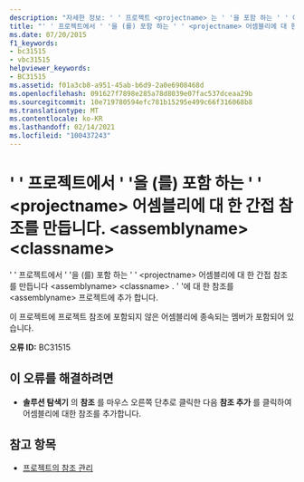 ```yaml
---
description: "자세한 정보: ' ' 프로젝트 <projectname> 는 ' '을 포함 하는 ' ' 어셈블리에 대 한 간접 참조를 만듭니다. <assemblyname> <classname>"
title: "' ' 프로젝트에서 ' '을 (를) 포함 하는 ' ' <projectname> 어셈블리에 대 한 간접 참조를 만듭니다. <assemblyname> <classname>"
ms.date: 07/20/2015
f1_keywords:
- bc31515
- vbc31515
helpviewer_keywords:
- BC31515
ms.assetid: f01a3cb8-a951-45ab-b6d9-2a0e6908468d
ms.openlocfilehash: 091627f7898e285a78d8039e07fac537dceaa29b
ms.sourcegitcommit: 10e719780594efc781b15295e499c66f316068b8
ms.translationtype: MT
ms.contentlocale: ko-KR
ms.lasthandoff: 02/14/2021
ms.locfileid: "100437243"
---
```

# <a name="project-projectname-makes-an-indirect-reference-to-assembly-assemblyname-which-contains-classname"></a>' ' 프로젝트에서 ' '을 (를) 포함 하는 ' ' \<projectname> 어셈블리에 대 한 간접 참조를 만듭니다. \<assemblyname> \<classname>

' ' 프로젝트에서 ' '을 (를) 포함 하는 ' ' \<projectname> 어셈블리에 대 한 간접 참조를 만듭니다 \<assemblyname> \<classname> . ' '에 대 한 참조를 \<assemblyname> 프로젝트에 추가 합니다.  
  
 이 프로젝트에 프로젝트 참조에 포함되지 않은 어셈블리에 종속되는 멤버가 포함되어 있습니다.  
  
 **오류 ID:** BC31515  
  
## <a name="to-correct-this-error"></a>이 오류를 해결하려면  
  
- **솔루션 탐색기** 의 **참조** 를 마우스 오른쪽 단추로 클릭한 다음 **참조 추가** 를 클릭하여 어셈블리에 대한 참조를 추가합니다.  
  
## <a name="see-also"></a>참고 항목

- [프로젝트의 참조 관리](/visualstudio/ide/managing-references-in-a-project)
